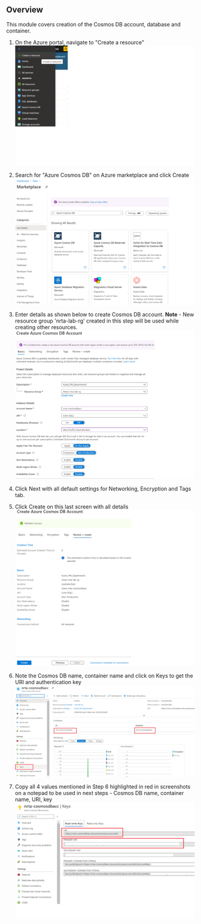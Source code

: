 ## Overview
This module covers creation of the Cosmos DB account, database and container.  

1. On the Azure portal, navigate to "Create a resource"
![](../images/CreateResource.png)

2. Search for "Azure Cosmos DB" on Azure marketplace and click Create
![](../images/SelectCosmos.png)

3. Enter details as shown below to create Cosmos DB account. 
**Note** - New resource group 'nrta-lab-rg' created in this step will be used while creating other resources. 
![](../images/CreateCosmos.png)

4. Click Next with all default settings for Networking, Encryption and Tags tab.

5. Click Create on this last screen with all details
![](../images/CreateCosmos5.png)

6. Note the Cosmos DB name, container name and click on Keys to get the URI and authentication key
![](../images/CosmosKeysLink.png)

7. Copy all 4 values mentioned in Step 6 highlighted in red in screenshots on a notepad to be used in next steps - Cosmos DB name, container name, URI, key
![](../images/CosmosKeysValues.png)

